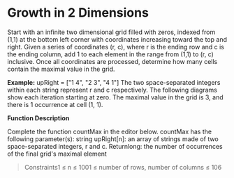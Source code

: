 # Growth in 2 Dimensions

Start with an infinite two dimensional grid filled with zeros, indexed from (1,1) at the bottom left corner with coordinates increasing toward the top and right. 
Given a series of coordinates (r, c), where r is the ending row and c is the ending column, add 1 to each element in the range from (1,1) to (r, c) inclusive. 
Once all coordinates are processed, determine how many cells contain the maximal value in the grid.

**Example:**
    upRight = ["1 4", "2 3", "4 1"]
    The two space-separated integers within each string represent r and c respectively. 
    The following diagrams show each iteration starting at zero. The maximal value in the grid is 3, and there is 1 occurrence at cell (1, 1).
    
**Function Description**

Complete the function countMax in the editor below.
countMax has the following parameter(s):
    string upRight[n]: an array of strings made of two space-separated integers, r and c.
    Returnlong: the number of occurrences of the final grid's maximal element
    
> Constraints1 ≤ n ≤ 1001 ≤ number of rows, number of columns ≤ 106